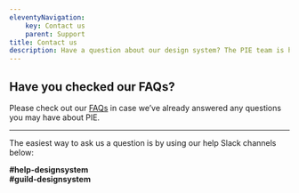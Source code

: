 ```yaml
---
eleventyNavigation:
    key: Contact us
    parent: Support
title: Contact us
description: Have a question about our design system? The PIE team is here to assist you.
---
```


## Have you checked our FAQs?

Please check out our [FAQs](/content/pages/support/faq) in case we’ve already answered any questions you may have about PIE.

---

The easiest way to ask us a question is by using our help Slack channels below:

**#help-designsystem**\
**#guild-designsystem**